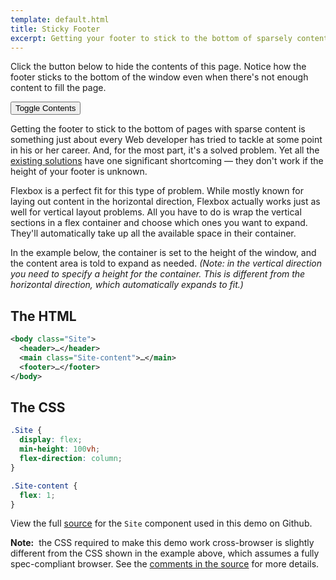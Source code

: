 ```yaml
---
template: default.html
title: Sticky Footer
excerpt: Getting your footer to stick to the bottom of sparsely contented pages has always been tricky. And if the footer's height is unknown, it's basically impossible. Not so anymore.
---
```


<div class="Demo Demo--spaced">

Click the button below to hide the contents of this page. Notice how the footer sticks to the bottom of the window even when there's not enough content to fill the page.

<button id="collapse-trigger" class="Button"><span class="icon-refresh u-spaceRS"></span> Toggle Contents</button>

</div>

<div id="collapsable-content">

Getting the footer to stick to the bottom of pages with sparse content is something just about every Web developer has tried to tackle at some point in his or her career. And, for the most part, it's a solved problem. Yet all the [existing solutions](http://ryanfait.com/resources/footer-stick-to-bottom-of-page/) have one significant shortcoming &mdash; they don't work if the height of your footer is unknown.

Flexbox is a perfect fit for this type of problem. While mostly known for laying out content in the horizontal direction, Flexbox actually works just as well for vertical layout problems. All you have to do is wrap the vertical sections in a flex container and choose which ones you want to expand. They'll automatically take up all the available space in their container.

In the example below, the container is set to the height of the window, and the content area is told to expand as needed. *(Note: in the vertical direction you need to specify a height for the container. This is different from the horizontal direction, which automatically expands to fit.)*

## The HTML

```xml
<body class="Site">
  <header>…</header>
  <main class="Site-content">…</main>
  <footer>…</footer>
</body>
```

## The CSS

```css
.Site {
  display: flex;
  min-height: 100vh;
  flex-direction: column;
}

.Site-content {
  flex: 1;
}
```

View the full [source](https://github.com/philipwalton/solved-by-flexbox/blob/master/assets/css/components/site.css) for the `Site` component used in this demo on Github.

<aside class="Notice"><strong>Note:</strong>&nbsp; the CSS required to make this demo work cross-browser is slightly different from the CSS shown in the example above, which assumes a fully spec-compliant browser. See the <a href="https://github.com/philipwalton/solved-by-flexbox/blob/master/assets/css/components/site.css">comments in the source</a> for more details.</aside>

</div>

<script class="js-allow-before-footer">
  (function() {
    var collapseTrigger = document.getElementById("collapse-trigger");
    var collapseableContent = document.getElementById("collapsable-content");
    var isCollapsed = false;
    collapseTrigger.addEventListener("click", function() {
      if (isCollapsed) {
        collapseableContent.classList.remove("u-hidden");
      } else {
        collapseableContent.classList.add("u-hidden");
      }
      isCollapsed = !isCollapsed;
    }, false);
  }());
</script>

